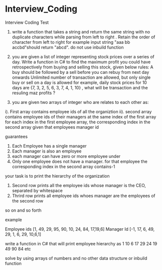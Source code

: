 # Interview_Coding
Interview Coding Test
1. write a function that takes a string and return the same string with no duplicate characters while parsing from left to right . Retain the order of character from left to right for example input string "aaa bb accbd"should return "abcd". do not use inbuild function

2. you are given a list of integer representing stock prices over a series of day. Write a function in C# to find the maximum profit you could have retrospectively from buying and selling this stock, given below rules:
A buy should be followed by a sell before you can rebuy from next day onwards
Unlimited number of transaction are allowed, but only single buy or sell on a day is allowed 
for example, daily stock prices for 10 days are {7, 3, 2, 5, 6, 3, 7, 4, 1, 10} , what will be transaction and the resuling maz profits ?

3. you are given two arrays of integer who are relates to each other as:
   
  i). First array contains employee ids of all the organiztion
  ii). second array contains employee ids of their managers at the same index of the first array
     for each index in the first employee array, the corresponding index in the second array given that employees manager id

guarantees
  1. Each Employee has a single manager
  2. Each manager is also an employee
  3. each manager can have zero or more employee under 
  4. Only one employee does not have a manager. for that employee the corresponding index in the second array contains-1

your task is to print the hierarchy of the organization
  1. Second row prints all the employee ids whose manager is the CEO, separated by whitespace
  2. Thrird row prints all employee ids whoes manager are the employees of the second row

so on and so forth

example

Employee ids [1, 49, 29, 95, 90, 10, 24, 84, 17,19,6]
 Manager Id [-1, 17, 6, 49, 29, 1, 6, 29, 10,6,1]

write a function in C# that will print employee hierarchy as
1
10 6
17 29 24 19
49 90 84
etc

solve by using arrays of numbers and no other data structure or inbuild function

